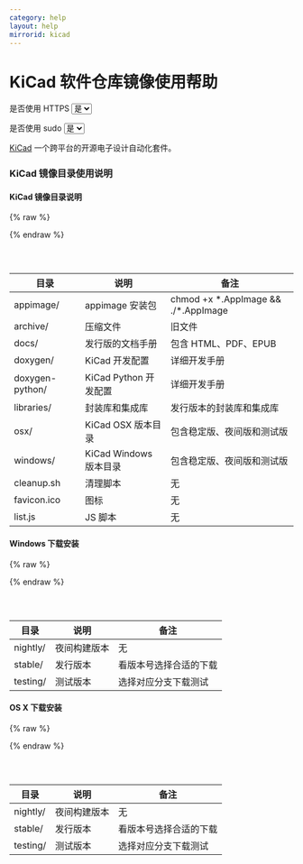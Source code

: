 ```yaml
---
category: help
layout: help
mirrorid: kicad
---
```


# KiCad 软件仓库镜像使用帮助

<form class="form-inline">
<div class="form-group">
	<label>是否使用 HTTPS</label>
	<select id="http-select" class="form-control content-select" data-target="#content-0,#content-1,#content-2">
	  <option data-http_protocol="https://" selected>是</option>
	  <option data-http_protocol="http://">否</option>
	</select>
</div>
</form>


<form class="form-inline">
<div class="form-group">
	<label>是否使用 sudo</label>
	<select id="sudo-select" class="form-control content-select" data-target="#content-0,#content-1,#content-2">
	  <option data-sudo="sudo " selected>是</option>
	  <option data-sudo="">否</option>
	</select>
</div>
</form>



[KiCad](http://kicad.org/) 一个跨平台的开源电子设计自动化套件。

### KiCad 镜像目录使用说明

#### KiCad 镜像目录说明



{% raw %}
<script id="template-0" type="x-tmpl-markup">
{{http_protocol}}{{mirror}}/
</script>
{% endraw %}

<p></p>

<pre>
<code id="content-0" class="language-plaintext" data-template="#template-0" data-select="#http-select,#sudo-select">
</code>
</pre>


目录	        |	说明    |    备注
-----------|----------|---------
appimage/    |appimage 安装包|chmod +x \*.AppImage && ./*.AppImage
archive/    |压缩文件 | 旧文件
docs/    |发行版的文档手册 | 包含 HTML、PDF、EPUB
doxygen/    |KiCad 开发配置 | 详细开发手册
doxygen-python/    |KiCad Python 开发配置 | 详细开发手册
libraries/    |封装库和集成库 | 发行版本的封装库和集成库
osx/    | KiCad OSX 版本目录    | 包含稳定版、夜间版和测试版
windows/    | KiCad Windows 版本目录    | 包含稳定版、夜间版和测试版
cleanup.sh    | 清理脚本    |无
favicon.ico    |图标    |无
list.js |JS 脚本    |无


#### Windows 下载安装



{% raw %}
<script id="template-1" type="x-tmpl-markup">
{{http_protocol}}{{mirror}}/windows/
</script>
{% endraw %}

<p></p>

<pre>
<code id="content-1" class="language-plaintext" data-template="#template-1" data-select="#http-select,#sudo-select">
</code>
</pre>


目录	        |	说明    |    备注
-----------|----------|---------
nightly/	| 夜间构建版本 | 无
stable/		| 发行版本 | 看版本号选择合适的下载
testing/	| 测试版本 | 选择对应分支下载测试

#### OS X 下载安装



{% raw %}
<script id="template-2" type="x-tmpl-markup">
{{http_protocol}}{{mirror}}/osx/
</script>
{% endraw %}

<p></p>

<pre>
<code id="content-2" class="language-plaintext" data-template="#template-2" data-select="#http-select,#sudo-select">
</code>
</pre>



目录	        |	说明    |    备注
-----------|----------|---------
nightly/	| 夜间构建版本 | 无
stable/		| 发行版本 | 看版本号选择合适的下载
testing/	| 测试版本 | 选择对应分支下载测试



